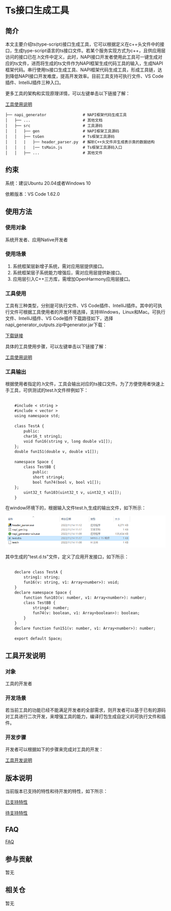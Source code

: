 # Ts接口生成工具

## 简介
本文主要介绍ts(type-script)接口生成工具，它可以根据定义在c++头文件中的接口，生成type-script语言的ts接口文件。若某个服务实现方式为c++，且供应用层访问的接口已在.h文件中定义，此时，NAPI接口开发者使用此工具可一键生成对应的ts文件，进而将生成的ts文件作为NAPI框架生成代码工具的输入，生成NAPI框架代码。串行使用ts接口生成工具、NAPI框架代码生成工具，形成工具链，达到降低NAPI接口开发难度，提高开发效率。目前工具支持可执行文件、VS Code插件、IntelliJ插件三种入口。

更多工具的架构和实现原理详情，可以左键单击以下链接了解：

[工具使用说明](https://gitee.com/openharmony/napi_generator/tree/master/docs/ts/INSTRUCTION_TS_ZH.md)

	├── napi_generator                # NAPI框架代码生成工具
	│   ├── ...                       # 其他文档
	│   ├── src                       # 工具源码
	│   │   ├── gen                   # NAPI框架工具源码
	│   │   ├── tsGen                 # Ts框架工具源码
	│   │   |   ├── header_parser.py  # 解析C++头文件并生成表示类的数据结构
	│   │   |   |── tsMain.js         # Ts框架工具源码入口
	│   │   ├── ...                   # 其他文件

## 约束
系统：建议Ubuntu 20.04或者Windows 10

依赖版本：VS Code 1.62.0

## 使用方法

### 使用对象

系统开发者、应用Native开发者

### 使用场景

1) 系统框架层新增子系统，需对应用层提供接口。
2) 系统框架层子系统能力增强后，需对应用层提供新接口。
3) 应用层引入C++三方库，需增加OpenHarmony应用层接口。

### 工具使用

工具有三种类型，分别是可执行文件、VS Code插件、IntelliJ插件。其中的可执行文件可根据工具使用者的开发环境选择，支持Windows，Linux和Mac。可执行文件、IntelliJ插件、VS Code插件下载路径如下，选择napi_generator_outputs.zip中generator.jar下载：

[下载链接](http://ftp.kaihongdigi.com:5000/fsdownload/mKjfCmPjk/generator_outputs_NAPI_0930)

具体的工具使用步骤，可以左键单击以下链接了解：

[工具使用说明](https://gitee.com/openharmony/napi_generator/tree/master/docs/ts/INSTRUCTION_TS_ZH.md)

### 工具输出

根据使用者指定的.h文件，工具会输出对应的ts接口文件。为了方便使用者快速上手工具，可供测试的test.h文件样例如下：

```

	#include < string >
	#include < vector >
	using namespace std;

	class TestA {
    	public:
    	char16_t string1;
    	void fun16(string v, long double v1[]);
	};
	double fun151(double v, double v1[]);

	namespace Space {
    	class TestBB {
        	public:
        	short string4;
        	bool fun74(bool v, bool v1[]);
	};
    	uint32_t fun103(uint32_t v, uint32_t v1[]);
	}
```

在window环境下的，根据输入文件test.h,生成的输出文件，如下所示：

![](./figures/h-2-ts-succ.png)


其中生成的"test.d.ts"文件，定义了应用开发接口，如下所示：

```

	declare class TestA {
    	string1: string;
    	fun16(v: string, v1: Array<number>): void;
	}
	declare namespace Space {
    	function fun103(v: number, v1: Array<number>): number;
    	class TestBB {
        	string4: number;
        	fun74(v: boolean, v1: Array<boolean>): boolean;
    	}
	}
	declare function fun151(v: number, v1: Array<number>): number;

	export default Space;
```


## 工具开发说明

### 对象

工具的开发者

### 开发场景

若当前工具的功能已经不能满足开发者的全部需求，则开发者可以基于已有的源码对工具进行二次开发，来增强工具的能力，编译打包生成自定义的可执行文件和插件。

### 开发步骤

开发者可以根据如下的步骤来完成对工具的开发：

 [工具开发说明](https://gitee.com/openharmony/napi_generator/tree/master/docs/ts/DEVELOP_TS_ZH.md)

## 版本说明

 当前版本已支持的特性和待开发的特性，如下所示：

 [已支持特性](暂无)

 [待支持特性](暂无)  

## FAQ

  [FAQ](https://gitee.com/openharmony/napi_generator/tree/master/docs/ts/FAQ.md)

## 参与贡献

暂无

## 相关仓

暂无
